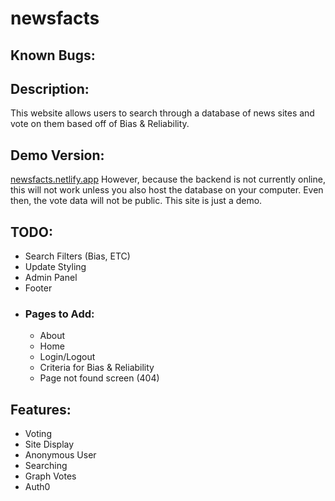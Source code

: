 # newsfacts

## Known Bugs:

## Description:
This website allows users to search through a database of news sites and vote on them based off of Bias & Reliability. 

## Demo Version:
[newsfacts.netlify.app](http://newsfacts.netlify.app)
However, because the backend is not currently online, this will not work unless you also host the database on your computer. Even then, the vote data will not be public. This site is just a demo.

## TODO:
- Search Filters (Bias, ETC)
- Update Styling
- Admin Panel
- Footer
- ### Pages to Add:
	- About
	- Home
	- Login/Logout
	- Criteria for Bias & Reliability
	- Page not found screen (404)
## Features:
- Voting
- Site Display
- Anonymous User
- Searching
- Graph Votes
- Auth0
